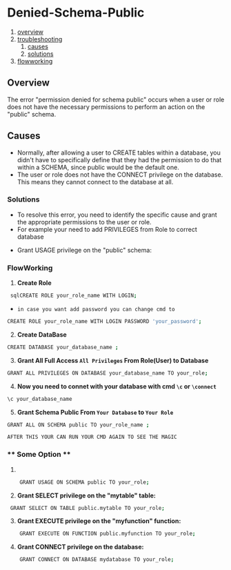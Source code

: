 # Denied-Schema-Public
1. [overview](#overview)
2. [troubleshooting](#causes)
    1.  [causes](#causes)
    2.  [solutions](#solutions)  
3. [flowworking](#flowworking)

## Overview
The error "permission denied for schema public" occurs when a user or role does not have the necessary permissions to perform an action on the "public" schema.

## Causes
* Normally, after allowing a user to CREATE tables within a database, you didn't have to specifically define that they had the permission to do that within a SCHEMA, since public would be the default one.
* The user or role does not have the CONNECT privilege on the database. This means they cannot connect to the database at all.


### Solutions
* To resolve this error, you need to identify the specific cause and grant the appropriate permissions to the user or role.
* For example your need to add PRIVILEGES from Role to correct database
- Grant USAGE privilege on the "public" schema: 

### FlowWorking 
1. **Create Role**
```bash
 sqlCREATE ROLE your_role_name WITH LOGIN; 
```
- `in case you want add password you can change cmd to` 
```bash 
CREATE ROLE your_role_name WITH LOGIN PASSWORD 'your_password';
```
2. **Create DataBase**
```bash 
CREATE DATABASE your_database_name ;
```
3. **Grant All Full Access `All Privileges` From Role(User) to Database** 
```bash 
GRANT ALL PRIVILEGES ON DATABASE your_database_name TO your_role;
```
4. **Now you need to connet with your database with cmd `\c` or `\connect `**
```bash 
\c your_database_name
```
5. **Grant Schema Public From `Your Database` to `Your Role`** 
```bash 
GRANT ALL ON SCHEMA public TO your_role_name ;
```
`AFTER THIS YOUR CAN RUN YOUR CMD AGAIN TO SEE THE MAGIC` 

### ** Some Option ** 
1. 
```bash
    GRANT USAGE ON SCHEMA public TO your_role;
```
2. **Grant SELECT privilege on the "mytable" table:**
```bash   
 GRANT SELECT ON TABLE public.mytable TO your_role;
```
3. **Grant EXECUTE privilege on the "myfunction" function:**
```bash
    GRANT EXECUTE ON FUNCTION public.myfunction TO your_role;
```
4. **Grant CONNECT privilege on the database:**
```bash 
    GRANT CONNECT ON DATABASE mydatabase TO your_role;
```
